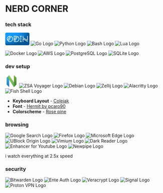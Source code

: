 # NERD CORNER

### tech stack

<img src="https://github.com/odin-lang/Odin/blob/master/misc/logo-slim.png" height="40" alt="Odin Logo"> <img src="https://upload.wikimedia.org/wikipedia/commons/thumb/0/05/Go_Logo_Blue.svg/330px-Go_Logo_Blue.svg.png" height="40" alt="Go Logo"> <img src="https://upload.wikimedia.org/wikipedia/commons/thumb/c/c3/Python-logo-notext.svg/115px-Python-logo-notext.svg.png" height="40" alt="Python Logo"> <img src="https://upload.wikimedia.org/wikipedia/commons/thumb/4/4b/Bash_Logo_Colored.svg/512px-Bash_Logo_Colored.svg.png" height="40" alt="Bash Logo"> <img src="https://upload.wikimedia.org/wikipedia/commons/thumb/c/cf/Lua-Logo.svg/250px-Lua-Logo.svg.png" height="40" alt="Lua Logo">

<img src="https://upload.wikimedia.org/wikipedia/commons/7/70/Docker_logo.png" height="40" alt="Docker Logo"> <img src="https://upload.wikimedia.org/wikipedia/commons/thumb/9/93/Amazon_Web_Services_Logo.svg/512px-Amazon_Web_Services_Logo.svg.png" height="40" alt="AWS Logo"> <img src="https://upload.wikimedia.org/wikipedia/commons/thumb/2/29/Postgresql_elephant.svg/540px-Postgresql_elephant.svg.png" height="40" alt="PostgreSQL Logo"> <img src="https://upload.wikimedia.org/wikipedia/commons/thumb/3/38/SQLite370.svg/382px-SQLite370.svg.png" height="40" alt="SQLite Logo"> 

### dev setup

<img src="https://raw.githubusercontent.com/github/explore/26674e638508ac4a4e113ee32d6755ebfa000569/topics/neovim/neovim.png" height="40" alt="Neovim Logo"> <img src="https://www.zsa.io/cdn-cgi/image/width=180,quality=80,format=auto/@voyager/images/navbar/voyager-logo.webp" height="40" alt="ZSA Voyager Logo"> <img src="https://upload.wikimedia.org/wikipedia/commons/thumb/6/66/Openlogo-debianV2.svg/230px-Openlogo-debianV2.svg.png" height="40" alt="Debian Logo"> <img src="https://zellij.dev/img/logo.png" height="40" alt="Zellij Logo"> <img src="https://upload.wikimedia.org/wikipedia/commons/thumb/9/90/Alacritty_logo.svg/270px-Alacritty_logo.svg.png" height="40" alt="Alacritty Logo"> <img src="https://user-images.githubusercontent.com/25829/59462189-2cd06380-8df1-11e9-9ec8-d091584230d5.png" alt="Fish Shell Logo" height="40">

- **Keyboard Layout** - [Colejak](https://github.com/james-orcales/colejak)
- **Font** - [Hermit by pcaro90](https://github.com/pcaro90/hermit)
- **Colorscheme** - [Rose pine](https://rosepinetheme.com/)

### browsing
<img src="https://upload.wikimedia.org/wikipedia/commons/thumb/c/c1/Google_%22G%22_logo.svg/240px-Google_%22G%22_logo.svg.png" alt="Google Search Logo" height="40"> <img src="https://upload.wikimedia.org/wikipedia/commons/thumb/a/a0/Firefox_logo%2C_2019.svg/250px-Firefox_logo%2C_2019.svg.png" alt="Firefox Logo" height="40"> <img src="https://upload.wikimedia.org/wikipedia/commons/thumb/7/7e/Microsoft_Edge_logo_%282019%29.png/250px-Microsoft_Edge_logo_%282019%29.png" alt="Microsoft Edge Logo" height="40"> <img src="https://upload.wikimedia.org/wikipedia/commons/thumb/0/05/UBlock_Origin.svg/128px-UBlock_Origin.svg.png" alt="UBlock Origin Logo" height="40"> <img src="https://store-images.s-microsoft.com/image/apps.53017.e2ccacad-d3e5-4c67-a4b3-023f0df06908.9474b4bf-a799-4bb4-967a-2ec6cbfbb287.44e0e326-e25f-4014-88b6-00766214199e" alt="Vimium Logo" height="40"> <img src="https://avatars.githubusercontent.com/u/38494721?v=4" alt="Dark Reader Logo" height="40"> <img src="https://lh3.googleusercontent.com/6PBcKpsoS15e2SUqMi6_KGBHsnvUdaRrRYXkHM3zkn5Zzj8TAEJp1_RtykaCfn1DCmyH9PJOKHrMbmtAOnQqtAU8aLs=s120" alt="Enhancer for Youtube Logo" height="40"> <img src="https://upload.wikimedia.org/wikipedia/commons/thumb/2/22/NewPipelogo.svg/205px-NewPipelogo.svg.png" alt="Newpipe Logo" height="40"> 

i watch everything at 2.5x speed

### security
<img src="https://play-lh.googleusercontent.com/-jz18EgBYlmeHlnsq_iltq6uLnYFtXAVR_gi_d0qEj0pANQ1MtrJIstJoCQtImlWKwc=s96" alt="Bitwarden Logo" height="40"> <img src="https://play-lh.googleusercontent.com/jl_cSsom5TPkeF2bvupXW1Tgq-Vj9v8GzSixzVNzT4BG1CraSndlP_VANi5E5Ns2fw=s96" alt="Ente Auth Logo" height="40"> <img src="https://avatars.githubusercontent.com/u/7925881?s=200&v=4" alt="Veracrypt Logo" height="40"> <img src="https://upload.wikimedia.org/wikipedia/commons/thumb/8/8d/Signal-Logo.svg/250px-Signal-Logo.svg.png" alt="Signal Logo" height="40"> <img src="https://play-lh.googleusercontent.com/hferjPeJ9_aWi_r5t8L0qOAwU4ZWAyduYmRkYodJOylRKwOxPI_117GzVSkAnhaNOw=w480-h960" alt="Proton VPN Logo" height="40">

<!--
<img src="" alt=" Logo" height="40">
